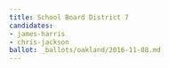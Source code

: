 ```yaml
---
title: School Board District 7
candidates:
- james-harris
- chris-jackson
ballot: _ballots/oakland/2016-11-08.md
---
```

